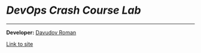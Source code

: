 # *DevOps Crash Course Lab*
***
**Developer:** [Davudov Roman](https://github.com/roma-228)

[Link to site](http://handlebarsjs.com/)
